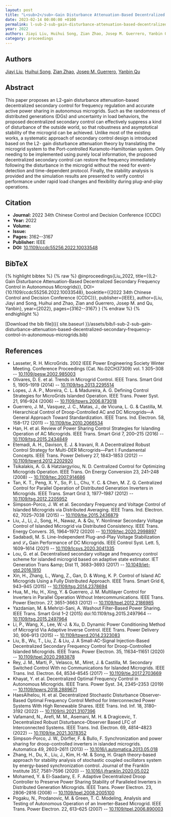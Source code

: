 ```yaml
---
layout: post
title: "L<sub>2</sub>-Gain Disturbance Attenuation-Based Decentralized Secondary Frequency Control in Autonomous Microgrids"
date: 2023-02-14 00:00:00 +0100
permalink: l-sub-2-sub-gain-disturbance-attenuation-based-decentralized-secondary-frequency-control-in-autonomous-microgrids
year: 2022
authors: Jiayi Liu, Huihui Song, Zian Zhao, Josep M. Guerrero, Yanbin Qu
category: proceedings
---
```

 
## Authors
[Jiayi Liu](authors/jiayi-liu), [Huihui Song](authors/huihui-song), [Zian Zhao](authors/zian-zhao), [Josep M. Guerrero](authors/josep-m-guerrero), [Yanbin Qu](authors/yanbin-qu)
 
## Abstract
This paper proposes an L2-gain disturbance attenuation-based decentralized secondary control for frequency regulation and accurate active power sharing in autonomous microgrids. Such as the randomness of distributed generations (DGs) and uncertainty in load behaviors, the proposed decentralized secondary control can effectively suppress a kind of disturbance of the outside world, so that robustness and asymptotical stability of the microgrid can be achieved. Unlike most of the existing works, a systematic approach of secondary control design is introduced based on the L2- gain disturbance attenuation theory by translating the microgrid system to the Port-controlled Kuramoto-Hamiltonian system. Only needing to be implemented using purely local information, the proposed decentralized secondary control can restore the frequency immediately following the disturbance in the microgrid without the need for event-detection and time-dependent protocol. Finally, the stability analysis is provided and the simulation results are presented to verify control performance under rapid load changes and flexibility during plug-and-play operations.
 
## Citation
- **Journal:** 2022 34th Chinese Control and Decision Conference (CCDC)
- **Year:** 2022
- **Volume:** 
- **Issue:** 
- **Pages:** 3162--3167
- **Publisher:** IEEE
- **DOI:** [10.1109/ccdc55256.2022.10033548](https://doi.org/10.1109/ccdc55256.2022.10033548)
 
## BibTeX
{% highlight bibtex %}
{% raw %}
@inproceedings{Liu_2022,
  title={{L2-Gain Disturbance Attenuation-Based Decentralized Secondary Frequency Control in Autonomous Microgrids}},
  DOI={10.1109/ccdc55256.2022.10033548},
  booktitle={{2022 34th Chinese Control and Decision Conference (CCDC)}},
  publisher={IEEE},
  author={Liu, Jiayi and Song, Huihui and Zhao, Zian and Guerrero, Josep M. and Qu, Yanbin},
  year={2022},
  pages={3162--3167}
}
{% endraw %}
{% endhighlight %}
 
[Download the bib file]({{ site.baseurl }}/assets/bib/l-sub-2-sub-gain-disturbance-attenuation-based-decentralized-secondary-frequency-control-in-autonomous-microgrids.bib)
 
## References
- Lasseter, R. H. MicroGrids. 2002 IEEE Power Engineering Society Winter Meeting. Conference Proceedings (Cat. No.02CH37309) vol. 1 305–308 -- [10.1109/pesw.2002.985003](https://doi.org/10.1109/pesw.2002.985003)
- Olivares, D. E. et al. Trends in Microgrid Control. IEEE Trans. Smart Grid 5, 1905–1919 (2014) -- [10.1109/tsg.2013.2295514](https://doi.org/10.1109/tsg.2013.2295514)
- Lopes, J. A. P., Moreira, C. L. & Madureira, A. G. Defining Control Strategies for MicroGrids Islanded Operation. IEEE Trans. Power Syst. 21, 916–924 (2006) -- [10.1109/tpwrs.2006.873018](https://doi.org/10.1109/tpwrs.2006.873018)
- Guerrero, J. M., Vasquez, J. C., Matas, J., de Vicuna, L. G. & Castilla, M. Hierarchical Control of Droop-Controlled AC and DC Microgrids—A General Approach Toward Standardization. IEEE Trans. Ind. Electron. 58, 158–172 (2011) -- [10.1109/tie.2010.2066534](https://doi.org/10.1109/tie.2010.2066534)
- Han, H. et al. Review of Power Sharing Control Strategies for Islanding Operation of AC Microgrids. IEEE Trans. Smart Grid 7, 200–215 (2016) -- [10.1109/tsg.2015.2434849](https://doi.org/10.1109/tsg.2015.2434849)
- Etemadi, A. H., Davison, E. J. & Iravani, R. A Decentralized Robust Control Strategy for Multi-DER Microgrids—Part I: Fundamental Concepts. IEEE Trans. Power Delivery 27, 1843–1853 (2012) -- [10.1109/tpwrd.2012.2202920](https://doi.org/10.1109/tpwrd.2012.2202920)
- Tsikalakis, A. G. & Hatziargyriou, N. D. Centralized Control for Optimizing Microgrids Operation. IEEE Trans. On Energy Conversion 23, 241–248 (2008) -- [10.1109/tec.2007.914686](https://doi.org/10.1109/tec.2007.914686)
- Tan, K. T., Peng, X. Y., So, P. L., Chu, Y. C. & Chen, M. Z. Q. Centralized Control for Parallel Operation of Distributed Generation Inverters in Microgrids. IEEE Trans. Smart Grid 3, 1977–1987 (2012) -- [10.1109/tsg.2012.2205952](https://doi.org/10.1109/tsg.2012.2205952)
- Simpson-Porco, J. W. et al. Secondary Frequency and Voltage Control of Islanded Microgrids via Distributed Averaging. IEEE Trans. Ind. Electron. 62, 7025–7038 (2015) -- [10.1109/tie.2015.2436879](https://doi.org/10.1109/tie.2015.2436879)
- Liu, J., Li, J., Song, H., Nawaz, A. & Qu, Y. Nonlinear Secondary Voltage Control of Islanded Microgrid via Distributed Consistency. IEEE Trans. Energy Convers. 35, 1964–1972 (2020) -- [10.1109/tec.2020.2998897](https://doi.org/10.1109/tec.2020.2998897)
- Sadabadi, M. S. Line-Independent Plug-and-Play Voltage Stabilization and ℒ₂ Gain Performance of DC Microgrids. IEEE Control Syst. Lett. 5, 1609–1614 (2021) -- [10.1109/lcsys.2020.3041335](https://doi.org/10.1109/lcsys.2020.3041335)
- Lou, G. et al. Decentralised secondary voltage and frequency control scheme for islanded microgrid based on adaptive state estimator. IET Generation Trans &amp;amp; Dist 11, 3683–3693 (2017) -- [10.1049/iet-gtd.2016.1910](https://doi.org/10.1049/iet-gtd.2016.1910)
- Xin, H., Zhang, L., Wang, Z., Gan, D. & Wong, K. P. Control of Island AC Microgrids Using a Fully Distributed Approach. IEEE Trans. Smart Grid 6, 943–945 (2015) -- [10.1109/tsg.2014.2378694](https://doi.org/10.1109/tsg.2014.2378694)
- Hua, M., Hu, H., Xing, Y. & Guerrero, J. M. Multilayer Control for Inverters in Parallel Operation Without Intercommunications. IEEE Trans. Power Electron. 27, 3651–3663 (2012) -- [10.1109/tpel.2012.2186985](https://doi.org/10.1109/tpel.2012.2186985)
- Yazdanian, M. & Mehrizi-Sani, A. Washout Filter-Based Power Sharing. IEEE Trans. Smart Grid 1–2 (2015) doi:10.1109/tsg.2015.2497964 -- [10.1109/tsg.2015.2497964](https://doi.org/10.1109/tsg.2015.2497964)
- Li, P., Wang, X., Lee, W.-J. & Xu, D. Dynamic Power Conditioning Method of Microgrid Via Adaptive Inverse Control. IEEE Trans. Power Delivery 30, 906–913 (2015) -- [10.1109/tpwrd.2014.2323083](https://doi.org/10.1109/tpwrd.2014.2323083)
- Liu, B., Wu, T., Liu, Z. & Liu, J. A Small-AC-Signal Injection-Based Decentralized Secondary Frequency Control for Droop-Controlled Islanded Microgrids. IEEE Trans. Power Electron. 35, 11634–11651 (2020) -- [10.1109/tpel.2020.2983878](https://doi.org/10.1109/tpel.2020.2983878)
- Rey, J. M., Marti, P., Velasco, M., Miret, J. & Castilla, M. Secondary Switched Control With no Communications for Islanded Microgrids. IEEE Trans. Ind. Electron. 64, 8534–8545 (2017) -- [10.1109/tie.2017.2703669](https://doi.org/10.1109/tie.2017.2703669)
- Khayat, Y. et al. Decentralized Optimal Frequency Control in Autonomous Microgrids. IEEE Trans. Power Syst. 34, 2345–2353 (2019) -- [10.1109/tpwrs.2018.2889671](https://doi.org/10.1109/tpwrs.2018.2889671)
- HaesAlhelou, H. et al. Decentralized Stochastic Disturbance Observer-Based Optimal Frequency Control Method for Interconnected Power Systems With High Renewable Shares. IEEE Trans. Ind. Inf. 18, 3180–3192 (2022) -- [10.1109/tii.2021.3107396](https://doi.org/10.1109/tii.2021.3107396)
- Vafamand, N., Arefi, M. M., Asemani, M. H. & Dragicevic, T. Decentralized Robust Disturbance-Observer Based LFC of Interconnected Systems. IEEE Trans. Ind. Electron. 69, 4814–4823 (2022) -- [10.1109/tie.2021.3078352](https://doi.org/10.1109/tie.2021.3078352)
- Simpson-Porco, J. W., Dörfler, F. & Bullo, F. Synchronization and power sharing for droop-controlled inverters in islanded microgrids. Automatica 49, 2603–2611 (2013) -- [10.1016/j.automatica.2013.05.018](https://doi.org/10.1016/j.automatica.2013.05.018)
- Zhang, H., Du, X., Liu, J., Kim, H.-M. & Song, H. Graph theory-based approach for stability analysis of stochastic coupled oscillators system by energy-based synchronization control. Journal of the Franklin Institute 357, 7581–7596 (2020) -- [10.1016/j.jfranklin.2020.05.022](https://doi.org/10.1016/j.jfranklin.2020.05.022)
- Mohamed, Y. & El-Saadany, E. F. Adaptive Decentralized Droop Controller to Preserve Power Sharing Stability of Paralleled Inverters in Distributed Generation Microgrids. IEEE Trans. Power Electron. 23, 2806–2816 (2008) -- [10.1109/tpel.2008.2005100](https://doi.org/10.1109/tpel.2008.2005100)
- Pogaku, N., Prodanovic, M. & Green, T. C. Modeling, Analysis and Testing of Autonomous Operation of an Inverter-Based Microgrid. IEEE Trans. Power Electron. 22, 613–625 (2007) -- [10.1109/tpel.2006.890003](https://doi.org/10.1109/tpel.2006.890003)

